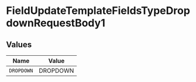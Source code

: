 # FieldUpdateTemplateFieldsTypeDropdownRequestBody1


## Values

| Name       | Value      |
| ---------- | ---------- |
| `DROPDOWN` | DROPDOWN   |